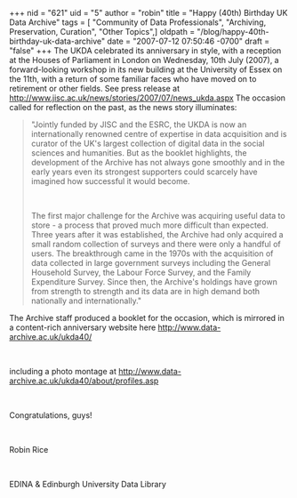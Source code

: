 +++
nid = "621"
uid = "5"
author = "robin"
title = "Happy (40th) Birthday UK Data Archive"
tags = [ "Community of Data Professionals", "Archiving, Preservation, Curation", "Other Topics",]
oldpath = "/blog/happy-40th-birthday-uk-data-archive"
date = "2007-07-12 07:50:46 -0700"
draft = "false"
+++
The UKDA celebrated its anniversary in style, with a reception at the
Houses of Parliament in London on Wednesday, 10th July (2007), a
forward-looking workshop in its new building at the University of Essex
on the 11th, with a return of some familiar faces who have moved on to
retirement or other fields. See press release at
<http://www.jisc.ac.uk/news/stories/2007/07/news_ukda.aspx> The occasion
called for reflection on the past, as the news story illuminates:

> \"Jointly funded by JISC and the ESRC, the UKDA is now an
> internationally renowned centre of expertise in data acquisition and
> is curator of the UK\'s largest collection of digital data in the
> social sciences and humanities. But as the booklet highlights, the
> development of the Archive has not always gone smoothly and in the
> early years even its strongest supporters could scarcely have imagined
> how successful it would become.
>
>  
>
> The first major challenge for the Archive was acquiring useful data to
> store - a process that proved much more difficult than expected. Three
> years after it was established, the Archive had only acquired a small
> random collection of surveys and there were only a handful of users.
> The breakthrough came in the 1970s with the acquisition of data
> collected in large government surveys including the General Household
> Survey, the Labour Force Survey, and the Family Expenditure Survey.
> Since then, the Archive\'s holdings have grown from strength to
> strength and its data are in high demand both nationally and
> internationally.\"

The Archive staff produced a booklet for the occasion, which is mirrored
in a content-rich anniversary website here
<http://www.data-archive.ac.uk/ukda40/>

 

including a photo montage at
<http://www.data-archive.ac.uk/ukda40/about/profiles.asp>

 

Congratulations, guys!

 

Robin Rice

 

EDINA & Edinburgh University Data Library

 
